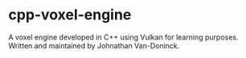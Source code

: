 # cpp-voxel-engine
A voxel engine developed in C++ using Vulkan for learning purposes.
Written and maintained by Johnathan Van-Doninck.
